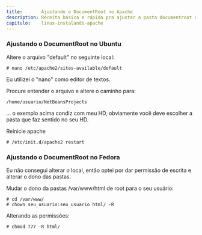```yaml
---
title:       Ajustando o DocumentRoot no Apache
description: Receita básica e rápida pra ajustar a pasta documentroot do Apache
capitulo:    linux-instalando-apache
---
```



### Ajustando o DocumentRoot no Ubuntu

Altere o arquivo "default" no seguinte local:

	# nano /etc/apache2/sites-available/default

Eu utilizei o "nano" como editor de textos.

Procure entender o arquivo e altere o caminho para:

	/home/usuario/NetBeansProjects

... o exemplo acima condiz com meu HD, obviamente você deve escolher a pasta que faz sentido no seu HD.

Reinicie apache

	# /etc/init.d/apache2 restart



### Ajustando o DocumentRoot no Fedora

Eu não consegui alterar o local, então
optei por dar permissão de escrita e alterar o dono das pastas.

Mudar o dono da pastas /var/www/html de root para o seu usuário:

	# cd /var/www/
	# chown seu_usuario:seu_usuario html/ -R

Alterando as permissões:

	# chmod 777 -R html/